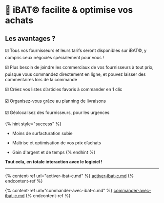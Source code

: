 # 📎 iBAT© facilite & optimise vos achats

## Les avantages ?



:ballot_box_with_check: Tous vos fournisseurs et leurs tarifs seront disponibles sur iBAT©, y compris ceux négociés spécialement pour vous !

​:ballot_box_with_check: Plus besoin de joindre les commerciaux de vos fournisseurs à tout prix, puisque vous commandez directement en ligne, et pouvez laisser des commentaires lors de la commande

​:ballot_box_with_check: Créez vos listes d’articles favoris à commander en 1 clic

​:ballot_box_with_check: Organisez-vous grâce au planning de livraisons

:ballot_box_with_check: Géolocalisez des fournisseurs, pour les urgences

{% hint style="success" %}
*   Moins de surfacturation subie


*    Maîtrise et optimisation de vos prix d’achats


* Gain d'argent et de temps
{% endhint %}

**Tout cela, en totale interaction avec le logiciel !**

****

{% content-ref url="activer-ibat-c.md" %}
[activer-ibat-c.md](activer-ibat-c.md)
{% endcontent-ref %}

{% content-ref url="commander-avec-ibat-c.md" %}
[commander-avec-ibat-c.md](commander-avec-ibat-c.md)
{% endcontent-ref %}

